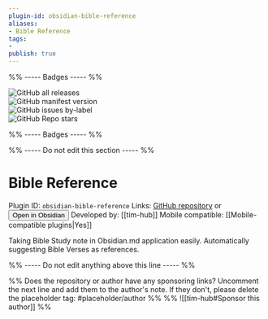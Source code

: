 ```yaml
---
plugin-id: obsidian-bible-reference
aliases:
- Bible Reference
tags: 
- 
publish: true
---
```


%% ----- Badges ----- %%

![GitHub all releases](https://img.shields.io/github/downloads/tim-hub/obsidian-bible-reference/total?color=573E7A&logo=github&style=for-the-badge)   
![GitHub manifest version](https://img.shields.io/github/manifest-json/v/tim-hub/obsidian-bible-reference?color=573E7A&logo=github&style=for-the-badge)   
![GitHub issues by-label](https://img.shields.io/github/issues/tim-hub/obsidian-bible-reference/help%20wanted?color=573E7A&logo=github&style=for-the-badge)   
![GitHub Repo stars](https://img.shields.io/github/stars/tim-hub/obsidian-bible-reference?color=573E7A&logo=github&style=for-the-badge)

%% ----- Badges ----- %%

%% ----- Do not edit this section ----- %%

# Bible Reference

Plugin ID: `obsidian-bible-reference`
Links: [GitHub repository](https://github.com/tim-hub/obsidian-bible-reference) or [<button id=HH>Open in Obsidian</button>](obsidian://goto-plugin?id=obsidian-bible-reference)
Developed by: [[tim-hub]]
Mobile compatible: [[Mobile-compatible plugins|Yes]]

Taking Bible Study note in Obsidian.md application easily. Automatically suggesting Bible Verses as references. 

%% ----- Do not edit anything above this line ----- %% 

%% Does the repository or author have any sponsoring links? Uncomment the next line and add them to the author's note. If they don't, please delete the placeholder tag: #placeholder/author %%
%% ![[tim-hub#Sponsor this author]] %%
